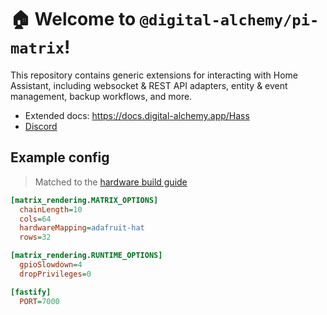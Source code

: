 # 🏠 Welcome to `@digital-alchemy/pi-matrix`!

This repository contains generic extensions for interacting with Home Assistant, including websocket & REST API adapters, entity & event management, backup workflows, and more.

- Extended docs: https://docs.digital-alchemy.app/Hass
- [Discord](https://discord.com/invite/mtWHk36upW)

## Example config

> Matched to the [hardware build guide](https://docs.digital-alchemy.app/Pi+Matrix/Hardware+Build+Guide)

```ini
[matrix_rendering.MATRIX_OPTIONS]
  chainLength=10
  cols=64
  hardwareMapping=adafruit-hat
  rows=32

[matrix_rendering.RUNTIME_OPTIONS]
  gpioSlowdown=4
  dropPrivileges=0

[fastify]
  PORT=7000
```
